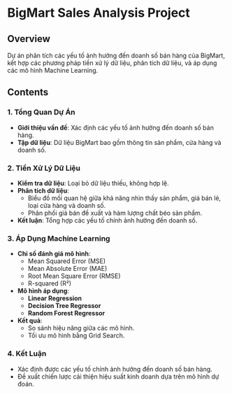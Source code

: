 # BigMart Sales Analysis Project

## Overview  
Dự án phân tích các yếu tố ảnh hưởng đến doanh số bán hàng của BigMart, kết hợp các phương pháp tiền xử lý dữ liệu, phân tích dữ liệu, và áp dụng các mô hình Machine Learning.

## Contents  

### 1. Tổng Quan Dự Án  
- **Giới thiệu vấn đề**: Xác định các yếu tố ảnh hưởng đến doanh số bán hàng.  
- **Tập dữ liệu**: Dữ liệu BigMart bao gồm thông tin sản phẩm, cửa hàng và doanh số.

### 2. Tiền Xử Lý Dữ Liệu  
- **Kiểm tra dữ liệu**: Loại bỏ dữ liệu thiếu, không hợp lệ.  
- **Phân tích dữ liệu**:  
  - Biểu đồ mối quan hệ giữa khả năng nhìn thấy sản phẩm, giá bán lẻ, loại cửa hàng và doanh số.  
  - Phân phối giá bán đề xuất và hàm lượng chất béo sản phẩm.  
- **Kết luận**: Tổng hợp các yếu tố chính ảnh hưởng đến doanh số.

### 3. Áp Dụng Machine Learning  
- **Chỉ số đánh giá mô hình**:  
  - Mean Squared Error (MSE)  
  - Mean Absolute Error (MAE)  
  - Root Mean Square Error (RMSE)  
  - R-squared (R²)  
- **Mô hình áp dụng**:  
  - **Linear Regression**  
  - **Decision Tree Regressor**  
  - **Random Forest Regressor**  
- **Kết quả**:  
  - So sánh hiệu năng giữa các mô hình.  
  - Tối ưu mô hình bằng Grid Search.

### 4. Kết Luận  
- Xác định được các yếu tố chính ảnh hưởng đến doanh số bán hàng.  
- Đề xuất chiến lược cải thiện hiệu suất kinh doanh dựa trên mô hình dự đoán.
